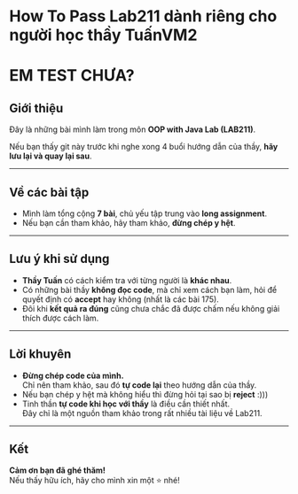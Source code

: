 # How To Pass Lab211 dành riêng cho người học thầy TuấnVM2
# EM TEST CHƯA?
## Giới thiệu

Đây là những bài mình làm trong môn **OOP with Java Lab (LAB211)**.

Nếu bạn thấy git này trước khi nghe xong 4 buổi hướng dẫn của thầy, **hãy lưu lại và quay lại sau**.

---

## Về các bài tập

- Mình làm tổng cộng **7 bài**, chủ yếu tập trung vào **long assignment**.
- Nếu bạn cần tham khảo, hãy tham khảo, **đừng chép y hệt**.

---

## Lưu ý khi sử dụng

- **Thầy Tuấn** có cách kiểm tra với từng người là **khác nhau**.
- Có những bài thầy **không đọc code**, mà chỉ xem cách bạn làm, hỏi để quyết định có **accept** hay không (nhất là các bài 175).
- Đôi khi **kết quả ra đúng** cũng chưa chắc đã được chấm nếu không giải thích được cách làm.
---

## Lời khuyên

- **Đừng chép code của mình.**  
  Chỉ nên tham khảo, sau đó **tự code lại** theo hướng dẫn của thầy.
- Nếu bạn chép y hệt mà không hiểu thì đừng hỏi tại sao bị **reject** :)))
- Tinh thần **tự code khi học với thầy** là điều cần thiết nhất.  
  Đây chỉ là một nguồn tham khảo trong rất nhiều tài liệu về Lab211.

---

## Kết

**Cảm ơn bạn đã ghé thăm!**  
Nếu thấy hữu ích, hãy cho mình xin một ⭐️ nhé!
